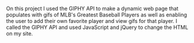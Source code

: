 On this project I used the GIPHY API to make a dynamic web page that populates with gifs of MLB's Greatest Baseball Players as well as enabling the user to add their own favorite player and view gifs for that player. I called the GIPHY API and used JavaScript and jQuery to change the HTML on my site.
